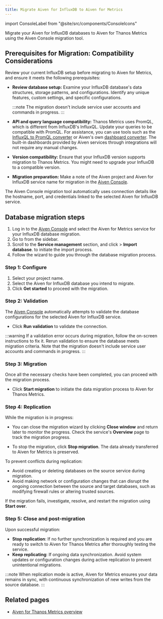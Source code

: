 ```yaml
---
title: Migrate Aiven for InfluxDB to Aiven for Metrics
---
```


import ConsoleLabel from "@site/src/components/ConsoleIcons"

Migrate your Aiven for InfluxDB databases to Aiven for Thanos Metrics using the Aiven Console migration tool.

## Prerequisites for Migration: Compatibility Considerations

Review your current InfluxDB setup before migrating to Aiven for Metrics, and ensure it
meets the following prerequisites:

- **Review database setup:** Examine your InfluxDB database's data structures, storage
  patterns, and configurations. Identify any unique features, custom settings, and
  specific configurations.

  :::note
  The migration doesn't include service user accounts and commands in progress.
  :::

- **API and query language compatibility:** Thanos Metrics uses PromQL, which is
  different from InfluxDB's InfluxQL. Update your queries to be compatible with PromQL.
  For assistance, you can use tools such as the
  [InfluxQL to PromQL converter](https://github.com/logzio/influxql-to-promql-converter)
  or Aiven's own [dashboard converter](https://github.com/Aiven-Open/influxql-to-m3-dashboard-converter).
  The built-in dashboards provided by Aiven services through integrations will not
  require any manual changes.
- **Version compatibility:** Ensure that your InfluxDB version supports migration to
  Thanos Metrics. You might need to upgrade your InfluxDB to a compatible version.
- **Migration preparation:** Make a note of the Aiven project and Aiven for InfluxDB
  service name for migration in the [Aiven Console](https://console.aiven.io/).

The Aiven Console migration tool automatically uses
connection details like the hostname, port, and credentials linked to the selected
Aiven for InfluxDB service.

## Database migration steps

1. Log in to the [Aiven Console](https://console.aiven.io/) and select
   the Aiven for Metrics service for your InfluxDB database migration.
1. Go to <ConsoleLabel name="service settings"/> from the sidebar.
1. Scroll to the **Service management** section, and
   click <ConsoleLabel name="actions"/> > **Import database**.
   to initiate the import process.
1. Follow the wizard to guide you through the database migration process.

### Step 1: Configure

1. Select your project name.
1. Select the Aiven for InfluxDB database
   you intend to migrate.
1. Click **Get started** to proceed with the migration.

### Step 2: Validation

The [Aiven Console](https://console.aiven.io/) automatically
attempts to validate the database configurations for the selected Aiven
for InfluxDB service.

- Click **Run validation** to validate the connection.

:::warning
If a validation error occurs during migration, follow the on-screen
instructions to fix it. Rerun validation to ensure the database meets
migration criteria. Note that the migration doesn't include service
user accounts and commands in progress.
:::

### Step 3: Migration

Once all the necessary checks have been completed, you can
proceed with the migration process.

- Click **Start migration** to initiate the data migration process to
  Aiven for Thanos Metrics.

### Step 4: Replication

While the migration is in progress:

- You can close the migration wizard by clicking **Close window** and
  return later to monitor the progress. Check the service's **Overview** page to track
  the migration progress.

- To stop the migration, click **Stop migration**. The data already transferred
  to Aiven for Metrics is preserved.

To prevent conflicts during replication:

- Avoid creating or deleting databases on the source service during migration.
- Avoid making network or configuration changes that can disrupt
  the ongoing connection between the source and target databases,
  such as modifying firewall rules or altering trusted sources.

If the migration fails, investigate, resolve, and restart the
migration using **Start over**.

### Step 5: Close and post-migration

Upon successful migration:

- **Stop replication**: If no further synchronization is required and
  you are ready to switch to Aiven for Thanos Metrics after thoroughly
  testing the service.
- **Keep replicating**: If ongoing data synchronization. Avoid system updates or
  configuration changes during active replication to prevent unintentional migrations.

:::note
When replication mode is active, Aiven for Metrics ensures your data remains in sync,
with continuous synchronization of new writes from the source database.
:::

## Related pages

- [Aiven for Thanos Metrics overview](/docs/products/metrics/concepts/metrics-overview)
